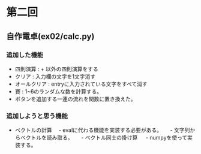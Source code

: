 # 第二回
## 自作電卓(ex02/calc.py)

### 追加した機能

- 四則演算 : + 以外の四則演算をする
- クリア : 入力欄の文字を1文字消す
- オールクリア : entryに入力されている文字をすべて消す
- 賽 : 1~6のランダムな数を計算する。
- ボタンを追加する一連の流れを関数に置き換えた。

### 追加しようと思う機能
- ベクトルの計算
　- evalに代わる機能を実装する必要がある。
　 - 文字列からベクトルを読み取る。
　 - ベクトル同士の掛け算
　   - numpyを使って実装する。
